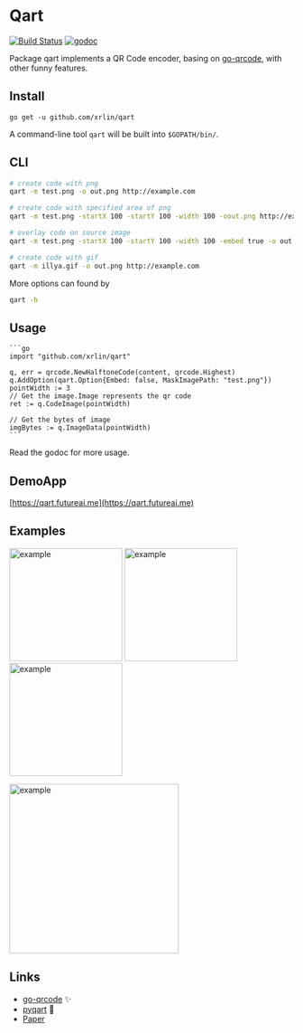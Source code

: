 # Qart #

[![Build Status](https://travis-ci.org/xrlin/qart.svg?branch=master)](https://travis-ci.org/xrlin/qart)
[![godoc](https://camo.githubusercontent.com/4953dcce3ef06016a8f872b20e3bf6cd65e99621/68747470733a2f2f696d672e736869656c64732e696f2f62616467652f676f646f632d7265666572656e63652d3532373242342e737667)](https://godoc.org/github.com/xrlin/qart)

Package qart implements a QR Code encoder, basing on [go-qrcode](https://github.com/skip2/go-qrcode), with other funny features.

## Install

    go get -u github.com/xrlin/qart

A command-line tool `qart` will be built into `$GOPATH/bin/`.

## CLI

```bash
# create code with png
qart -m test.png -o out.png http://example.com

# create code with specified area of png
qart -m test.png -startX 100 -startY 100 -width 100 -oout.png http://example.com

# overlay code on source image
qart -m test.png -startX 100 -startY 100 -width 100 -embed true -o out.gif http://example.com

# create code with gif
qart -m illya.gif -o out.png http://example.com
```
More options can found by

```bash
qart -h
```

## Usage
    ```go
    import "github.com/xrlin/qart"

    q, err = qrcode.NewHalftoneCode(content, qrcode.Highest)
    q.AddOption(qart.Option{Embed: false, MaskImagePath: "test.png"})
    pointWidth := 3
    // Get the image.Image represents the qr code
    ret := q.CodeImage(pointWidth)

    // Get the bytes of image
    imgBytes := q.ImageData(pointWidth)
    ```
Read the godoc for more usage.

## DemoApp

[https://qart.futureai.me](https://qart.futureai.me)

## Examples

<p>
<img alt="example" src="https://raw.githubusercontent.com/xrlin/qart/master/screenshots/example1.png" width="200px"/>
<img alt="example" src="https://raw.githubusercontent.com/xrlin/qart/master/screenshots/example2.png" width="200px"/>
<img alt="example" src="https://raw.githubusercontent.com/xrlin/qart/master/screenshots/example3.gif" width="200px"/>
</p>
<img alt="example" src="https://raw.githubusercontent.com/xrlin/qart/master/screenshots/example4.gif" width="300px"/>

## Links

- [go-qrcode](https://github.com/skip2/go-qrcode) :sparkles:
- [pyqart](https://github.com/7sDream/pyqart) :clap:
- [Paper](http://vecg.cs.ucl.ac.uk/Projects/SmartGeometry/halftone_QR/halftoneQR_sigga13.html)
